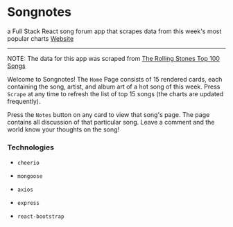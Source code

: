 # Songnotes

a Full Stack React song forum app that scrapes data from this week's most popular charts  [Website](https://song-notes.herokuapp.com/)

---

NOTE: The data for this app was scraped from [The Rolling Stones Top 100 Songs](https://www.rollingstone.com/charts/songs/)

Welcome to Songnotes! The `Home` Page consists of 15 rendered cards, each containing the song,
artist, and album art of a hot song of this week. Press `Scrape` at any time to refresh the list of top 15 songs (the charts are updated frequently). 

Press the `Notes` button on any card to view that song's page. The page contains all discussion of that particular song. Leave a comment and the world know your thoughts on the song!

### **Technologies**

   * `cheerio`

   * `mongoose`

   * `axios`

   * `express`
   
   * `react-bootstrap`
    

